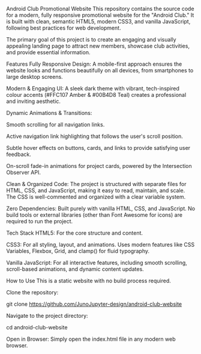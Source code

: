 Android Club Promotional Website
This repository contains the source code for a modern, fully responsive promotional website for the "Android Club." It is built with clean, semantic HTML5, modern CSS3, and vanilla JavaScript, following best practices for web development.

The primary goal of this project is to create an engaging and visually appealing landing page to attract new members, showcase club activities, and provide essential information.

Features
Fully Responsive Design: A mobile-first approach ensures the website looks and functions beautifully on all devices, from smartphones to large desktop screens.

Modern & Engaging UI: A sleek dark theme with vibrant, tech-inspired colour accents (#FFC107 Amber & #00B4D8 Teal) creates a professional and inviting aesthetic.

Dynamic Animations & Transitions:

Smooth scrolling for all navigation links.

Active navigation link highlighting that follows the user's scroll position.

Subtle hover effects on buttons, cards, and links to provide satisfying user feedback.

On-scroll fade-in animations for project cards, powered by the Intersection Observer API.

Clean & Organized Code: The project is structured with separate files for HTML, CSS, and JavaScript, making it easy to read, maintain, and scale. The CSS is well-commented and organized with a clear variable system.

Zero Dependencies: Built purely with vanilla HTML, CSS, and JavaScript. No build tools or external libraries (other than Font Awesome for icons) are required to run the project.

Tech Stack
HTML5: For the core structure and content.

CSS3: For all styling, layout, and animations. Uses modern features like CSS Variables, Flexbox, Grid, and clamp() for fluid typography.

Vanilla JavaScript: For all interactive features, including smooth scrolling, scroll-based animations, and dynamic content updates.

How to Use
This is a static website with no build process required.

Clone the repository:

git clone https://github.com/JunoJupyter-design/android-club-website

Navigate to the project directory:

cd android-club-website

Open in Browser:
Simply open the index.html file in any modern web browser.